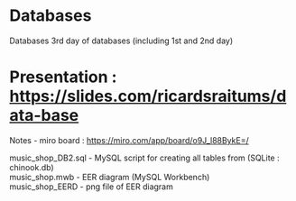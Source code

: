 # Databases
Databases 3rd day of databases (including 1st and 2nd day)
# Presentation : https://slides.com/ricardsraitums/data-base

Notes - miro board : https://miro.com/app/board/o9J_l88BykE=/

music_shop_DB2.sql - MySQL script for creating all tables from (SQLite : chinook.db) <br/>
music_shop.mwb - EER diagram (MySQL Workbench) <br/>
music_shop_EERD - png file of EER diagram <br/>
